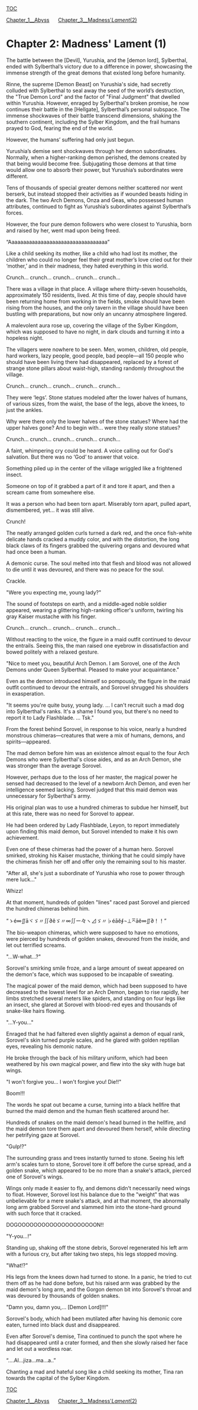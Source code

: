 [TOC](./readme.md)

[Chapter_1__Abyss](./Chapter_1__Abyss.md)&nbsp;&nbsp;&nbsp;&nbsp;&nbsp;&nbsp;[Chapter_3__Madness'_Lament_(2)](./Chapter_3__Madness'_Lament_(2).md)



<?xml version="1.0" encoding="utf-8"?> <!DOCTYPE html PUBLIC "-//W3C//DTD XHTML 1.1//EN" "http://www.w3.org/TR/xhtml11/DTD/xhtml11.dtd">

# Chapter 2: Madness' Lament (1)

The battle between the \[Devil\], Yurushia, and the \[demon lord\], Sylberthal, ended with Sylberthal’s victory due to a difference in power, showcasing the immense strength of the great demons that existed long before humanity.

Rinne, the supreme \[Demon Beast\] on Yurushia's side, had secretly colluded with Sylberthal to seal away the seed of the world’s destruction, the "True Demon Lord" and the factor of "Final Judgment" that dwelled within Yurushia. However, enraged by Sylberthal's broken promise, he now continues their battle in the \[Hellgate\], Sylberthal’s personal subspace. The immense shockwaves of their battle transcend dimensions, shaking the southern continent, including the Sylber Kingdom, and the frail humans prayed to God, fearing the end of the world.

However, the humans’ suffering had only just begun.

Yurushia’s demise sent shockwaves through her demon subordinates. Normally, when a higher-ranking demon perished, the demons created by that being would become free. Subjugating those demons at that time would allow one to absorb their power, but Yurushia’s subordinates were different.

Tens of thousands of special greater demons neither scattered nor went berserk, but instead stopped their activities as if wounded beasts hiding in the dark. The two Arch Demons, Onza and Geas, who possessed human attributes, continued to fight as Yurushia’s subordinates against Sylberthal’s forces.

However, the four pure demon followers who were closest to Yurushia, born and raised by her, went mad upon being freed.

“Aaaaaaaaaaaaaaaaaaaaaaaaaaaaaaaaaa”

Like a child seeking its mother, like a child who had lost its mother, the children who could no longer feel their great mother’s love cried out for their ‘mother,’ and in their madness, they hated everything in this world.

Crunch... crunch... crunch... crunch... crunch...

There was a village in that place. A village where thirty-seven households, approximately 150 residents, lived. At this time of day, people should have been returning home from working in the fields, smoke should have been rising from the houses, and the only tavern in the village should have been bustling with preparations, but now only an uncanny atmosphere lingered.

A malevolent aura rose up, covering the village of the Sylber Kingdom, which was supposed to have no night, in dark clouds and turning it into a hopeless night.

The villagers were nowhere to be seen. Men, women, children, old people, hard workers, lazy people, good people, bad people—all 150 people who should have been living there had disappeared, replaced by a forest of strange stone pillars about waist-high, standing randomly throughout the village.

Crunch... crunch... crunch... crunch... crunch...

They were ‘legs’. Stone statues modeled after the lower halves of humans, of various sizes, from the waist, the base of the legs, above the knees, to just the ankles.

Why were there only the lower halves of the stone statues? Where had the upper halves gone? And to begin with... were they really stone statues?

Crunch... crunch... crunch... crunch... crunch...

A faint, whimpering cry could be heard. A voice calling out for God's salvation. But there was no ‘God’ to answer that voice.

Something piled up in the center of the village wriggled like a frightened insect.

Someone on top of it grabbed a part of it and tore it apart, and then a scream came from somewhere else.

It was a person who had been torn apart. Miserably torn apart, pulled apart, dismembered, yet... it was still alive.

Crunch!

The neatly arranged golden curls turned a dark red, and the once fish-white delicate hands cracked a muddy color, and with the distortion, the long black claws of its fingers grabbed the quivering organs and devoured what had once been a human.

A demonic curse. The soul melted into that flesh and blood was not allowed to die until it was devoured, and there was no peace for the soul.

Crackle.

"Were you expecting me, young lady?"

The sound of footsteps on earth, and a middle-aged noble soldier appeared, wearing a glittering high-ranking officer's uniform, twirling his gray Kaiser mustache with his finger.

Crunch... crunch... crunch... crunch... crunch...

Without reacting to the voice, the figure in a maid outfit continued to devour the entrails. Seeing this, the man raised one eyebrow in dissatisfaction and bowed politely with a relaxed gesture.

"Nice to meet you, beautiful Arch Demon. I am Sorovel, one of the Arch Demons under Queen Sylberthal. Pleased to make your acquaintance."

Even as the demon introduced himself so pompously, the figure in the maid outfit continued to devour the entrails, and Sorovel shrugged his shoulders in exasperation.

"It seems you're quite busy, young lady. ... I can't recruit such a mad dog into Sylberthal's ranks. It's a shame I found you, but there's no need to report it to Lady Flashblade. ... Tsk."

From the forest behind Sorovel, in response to his voice, nearly a hundred monstrous chimeras—creatures that were a mix of humans, demons, and spirits—appeared.

The mad demon before him was an existence almost equal to the four Arch Demons who were Sylberthal's close aides, and as an Arch Demon, she was stronger than the average Sorovel.

However, perhaps due to the loss of her master, the magical power he sensed had decreased to the level of a newborn Arch Demon, and even her intelligence seemed lacking. Sorovel judged that this maid demon was unnecessary for Sylberthal's army.

His original plan was to use a hundred chimeras to subdue her himself, but at this rate, there was no need for Sorovel to appear.

He had been ordered by Lady Flashblade, Leyon, to report immediately upon finding this maid demon, but Sorovel intended to make it his own achievement.

Even one of these chimeras had the power of a human hero. Sorovel smirked, stroking his Kaiser mustache, thinking that he could simply have the chimeras finish her off and offer only the remaining soul to his master.

"After all, she's just a subordinate of Yurushia who rose to power through mere luck..."

Whizz!

At that moment, hundreds of golden "lines" raced past Sorovel and pierced the hundred chimeras behind him.

“ゝé∞∬āヾゞ〃∬∂ěゞ〃∞∬ー々ヽ⊿ゞ〃♭éāě∮¬⊥⌅āě∞∬∂！！”

The bio-weapon chimeras, which were supposed to have no emotions, were pierced by hundreds of golden snakes, devoured from the inside, and let out terrified screams.

"...W-what...?"

Sorovel's smirking smile froze, and a large amount of sweat appeared on the demon's face, which was supposed to be incapable of sweating.

The magical power of the maid demon, which had been supposed to have decreased to the lowest level for an Arch Demon, began to rise rapidly, her limbs stretched several meters like spiders, and standing on four legs like an insect, she glared at Sorovel with blood-red eyes and thousands of snake-like hairs flowing.

"...Y-you..."

Enraged that he had faltered even slightly against a demon of equal rank, Sorovel's skin turned purple scales, and he glared with golden reptilian eyes, revealing his demonic nature.

He broke through the back of his military uniform, which had been weathered by his own magical power, and flew into the sky with huge bat wings.

"I won't forgive you... I won't forgive you! Die!!"

Boom!!!

The words he spat out became a curse, turning into a black hellfire that burned the maid demon and the human flesh scattered around her.

Hundreds of snakes on the maid demon's head burned in the hellfire, and the maid demon tore them apart and devoured them herself, while directing her petrifying gaze at Sorovel.

"Gulp!?"

The surrounding grass and trees instantly turned to stone. Seeing his left arm's scales turn to stone, Sorovel tore it off before the curse spread, and a golden snake, which appeared to be no more than a snake's attack, pierced one of Sorovel's wings.

Wings only made it easier to fly, and demons didn't necessarily need wings to float. However, Sorovel lost his balance due to the "weight" that was unbelievable for a mere snake's attack, and at that moment, the abnormally long arm grabbed Sorovel and slammed him into the stone-hard ground with such force that it cracked.

DOGOOOOOOOOOOOOOOOOOOOON!!

"Y-you...!"

Standing up, shaking off the stone debris, Sorovel regenerated his left arm with a furious cry, but after taking two steps, his legs stopped moving.

"What!?"

His legs from the knees down had turned to stone. In a panic, he tried to cut them off as he had done before, but his raised arm was grabbed by the maid demon's long arm, and the Gorgon demon bit into Sorovel's throat and was devoured by thousands of golden snakes.

"Damn you, damn you,... \[Demon Lord\]!!!"

Sorovel's body, which had been mutilated after having his demonic core eaten, turned into black dust and disappeared.

Even after Sorovel's demise, Tina continued to punch the spot where he had disappeared until a crater formed, and then she slowly raised her face and let out a wordless roar.

“....Al...jiza...ma...a..”

Chanting a mad and hateful song like a child seeking its mother, Tina ran towards the capital of the Sylber Kingdom.


[TOC](./readme.md)

[Chapter_1__Abyss](./Chapter_1__Abyss.md)&nbsp;&nbsp;&nbsp;&nbsp;&nbsp;&nbsp;[Chapter_3__Madness'_Lament_(2)](./Chapter_3__Madness'_Lament_(2).md)

